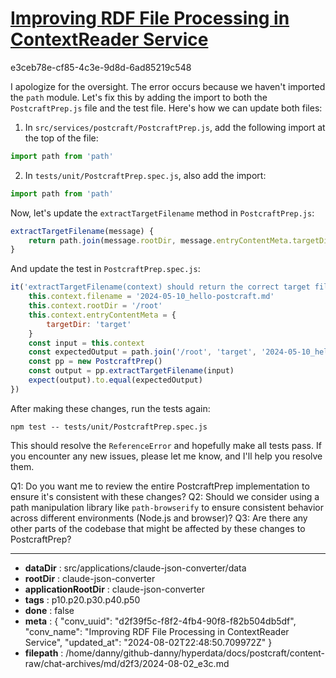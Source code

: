 # [Improving RDF File Processing in ContextReader Service](https://claude.ai/chat/d2f39f5c-f8f2-4fb4-90f8-f82b504db5df)

e3ceb78e-cf85-4c3e-9d8d-6ad85219c548

 I apologize for the oversight. The error occurs because we haven't imported the `path` module. Let's fix this by adding the import to both the `PostcraftPrep.js` file and the test file. Here's how we can update both files:

1. In `src/services/postcraft/PostcraftPrep.js`, add the following import at the top of the file:

```javascript
import path from 'path'
```

2. In `tests/unit/PostcraftPrep.spec.js`, also add the import:

```javascript
import path from 'path'
```

Now, let's update the `extractTargetFilename` method in `PostcraftPrep.js`:

```javascript
extractTargetFilename(message) {
    return path.join(message.rootDir, message.entryContentMeta.targetDir, this.extractSlug(message) + '.html')
}
```

And update the test in `PostcraftPrep.spec.js`:

```javascript
it('extractTargetFilename(context) should return the correct target filename', function () {
    this.context.filename = '2024-05-10_hello-postcraft.md'
    this.context.rootDir = '/root'
    this.context.entryContentMeta = {
        targetDir: 'target'
    }
    const input = this.context
    const expectedOutput = path.join('/root', 'target', '2024-05-10_hello-postcraft.html')
    const pp = new PostcraftPrep()
    const output = pp.extractTargetFilename(input)
    expect(output).to.equal(expectedOutput)
})
```

After making these changes, run the tests again:

```
npm test -- tests/unit/PostcraftPrep.spec.js
```

This should resolve the `ReferenceError` and hopefully make all tests pass. If you encounter any new issues, please let me know, and I'll help you resolve them.

Q1: Do you want me to review the entire PostcraftPrep implementation to ensure it's consistent with these changes?
Q2: Should we consider using a path manipulation library like `path-browserify` to ensure consistent behavior across different environments (Node.js and browser)?
Q3: Are there any other parts of the codebase that might be affected by these changes to PostcraftPrep?

---

* **dataDir** : src/applications/claude-json-converter/data
* **rootDir** : claude-json-converter
* **applicationRootDir** : claude-json-converter
* **tags** : p10.p20.p30.p40.p50
* **done** : false
* **meta** : {
  "conv_uuid": "d2f39f5c-f8f2-4fb4-90f8-f82b504db5df",
  "conv_name": "Improving RDF File Processing in ContextReader Service",
  "updated_at": "2024-08-02T22:48:50.709972Z"
}
* **filepath** : /home/danny/github-danny/hyperdata/docs/postcraft/content-raw/chat-archives/md/d2f3/2024-08-02_e3c.md
